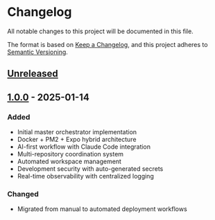 # Changelog

All notable changes to this project will be documented in this file.

The format is based on [Keep a Changelog](https://keepachangelog.com/en/1.1.0/),
and this project adheres to [Semantic Versioning](https://semver.org/spec/v2.0.0.html).

## [Unreleased]

## [1.0.0] - 2025-01-14

### Added
- Initial master orchestrator implementation
- Docker + PM2 + Expo hybrid architecture
- AI-first workflow with Claude Code integration
- Multi-repository coordination system
- Automated workspace management
- Development security with auto-generated secrets
- Real-time observability with centralized logging

### Changed
- Migrated from manual to automated deployment workflows

[unreleased]: https://github.com/GLab-Projects/trivance-ai-orchestrator/compare/v1.0.0...HEAD
[1.0.0]: https://github.com/GLab-Projects/trivance-ai-orchestrator/releases/tag/v1.0.0